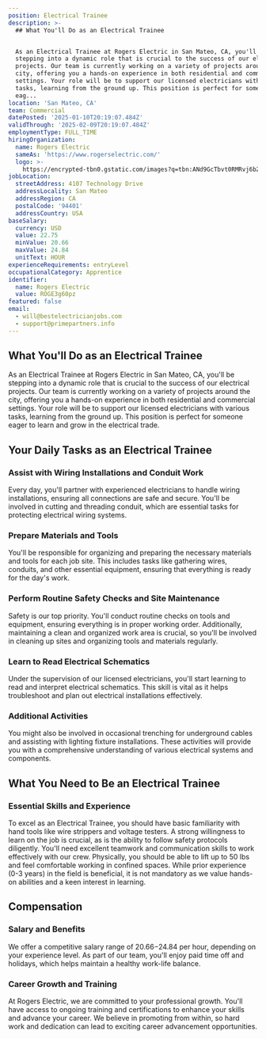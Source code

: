 ```yaml
---
position: Electrical Trainee
description: >-
  ## What You'll Do as an Electrical Trainee


  As an Electrical Trainee at Rogers Electric in San Mateo, CA, you'll be
  stepping into a dynamic role that is crucial to the success of our electrical
  projects. Our team is currently working on a variety of projects around the
  city, offering you a hands-on experience in both residential and commercial
  settings. Your role will be to support our licensed electricians with various
  tasks, learning from the ground up. This position is perfect for someone
  eag...
location: 'San Mateo, CA'
team: Commercial
datePosted: '2025-01-10T20:19:07.484Z'
validThrough: '2025-02-09T20:19:07.484Z'
employmentType: FULL_TIME
hiringOrganization:
  name: Rogers Electric
  sameAs: 'https://www.rogerselectric.com/'
  logo: >-
    https://encrypted-tbn0.gstatic.com/images?q=tbn:ANd9GcTbvt0RMRvj6bZdL81Q6HJeRVl_qflQIGgp9w&s
jobLocation:
  streetAddress: 4107 Technology Drive
  addressLocality: San Mateo
  addressRegion: CA
  postalCode: '94401'
  addressCountry: USA
baseSalary:
  currency: USD
  value: 22.75
  minValue: 20.66
  maxValue: 24.84
  unitText: HOUR
experienceRequirements: entryLevel
occupationalCategory: Apprentice
identifier:
  name: Rogers Electric
  value: ROGE3g60pz
featured: false
email:
  - will@bestelectricianjobs.com
  - support@primepartners.info
---
```




## What You'll Do as an Electrical Trainee

As an Electrical Trainee at Rogers Electric in San Mateo, CA, you'll be stepping into a dynamic role that is crucial to the success of our electrical projects. Our team is currently working on a variety of projects around the city, offering you a hands-on experience in both residential and commercial settings. Your role will be to support our licensed electricians with various tasks, learning from the ground up. This position is perfect for someone eager to learn and grow in the electrical trade. 

## Your Daily Tasks as an Electrical Trainee

### Assist with Wiring Installations and Conduit Work

Every day, you'll partner with experienced electricians to handle wiring installations, ensuring all connections are safe and secure. You'll be involved in cutting and threading conduit, which are essential tasks for protecting electrical wiring systems. 

### Prepare Materials and Tools

You'll be responsible for organizing and preparing the necessary materials and tools for each job site. This includes tasks like gathering wires, conduits, and other essential equipment, ensuring that everything is ready for the day's work.

### Perform Routine Safety Checks and Site Maintenance

Safety is our top priority. You'll conduct routine checks on tools and equipment, ensuring everything is in proper working order. Additionally, maintaining a clean and organized work area is crucial, so you'll be involved in cleaning up sites and organizing tools and materials regularly.

### Learn to Read Electrical Schematics

Under the supervision of our licensed electricians, you'll start learning to read and interpret electrical schematics. This skill is vital as it helps troubleshoot and plan out electrical installations effectively.

### Additional Activities

You might also be involved in occasional trenching for underground cables and assisting with lighting fixture installations. These activities will provide you with a comprehensive understanding of various electrical systems and components.

## What You Need to Be an Electrical Trainee

### Essential Skills and Experience

To excel as an Electrical Trainee, you should have basic familiarity with hand tools like wire strippers and voltage testers. A strong willingness to learn on the job is crucial, as is the ability to follow safety protocols diligently. You'll need excellent teamwork and communication skills to work effectively with our crew. Physically, you should be able to lift up to 50 lbs and feel comfortable working in confined spaces. While prior experience (0-3 years) in the field is beneficial, it is not mandatory as we value hands-on abilities and a keen interest in learning.

## Compensation

### Salary and Benefits

We offer a competitive salary range of $20.66-$24.84 per hour, depending on your experience level. As part of our team, you'll enjoy paid time off and holidays, which helps maintain a healthy work-life balance. 

### Career Growth and Training

At Rogers Electric, we are committed to your professional growth. You'll have access to ongoing training and certifications to enhance your skills and advance your career. We believe in promoting from within, so hard work and dedication can lead to exciting career advancement opportunities.